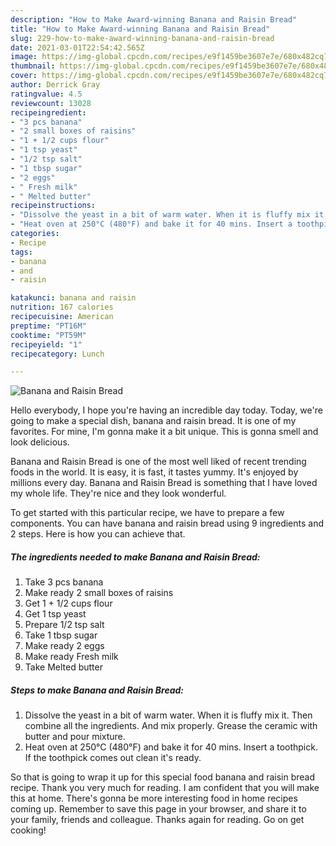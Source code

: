 ```yaml
---
description: "How to Make Award-winning Banana and Raisin Bread"
title: "How to Make Award-winning Banana and Raisin Bread"
slug: 229-how-to-make-award-winning-banana-and-raisin-bread
date: 2021-03-01T22:54:42.565Z
image: https://img-global.cpcdn.com/recipes/e9f1459be3607e7e/680x482cq70/banana-and-raisin-bread-recipe-main-photo.jpg
thumbnail: https://img-global.cpcdn.com/recipes/e9f1459be3607e7e/680x482cq70/banana-and-raisin-bread-recipe-main-photo.jpg
cover: https://img-global.cpcdn.com/recipes/e9f1459be3607e7e/680x482cq70/banana-and-raisin-bread-recipe-main-photo.jpg
author: Derrick Gray
ratingvalue: 4.5
reviewcount: 13028
recipeingredient:
- "3 pcs banana"
- "2 small boxes of raisins"
- "1 + 1/2 cups flour"
- "1 tsp yeast"
- "1/2 tsp salt"
- "1 tbsp sugar"
- "2 eggs"
- " Fresh milk"
- " Melted butter"
recipeinstructions:
- "Dissolve the yeast in a bit of warm water. When it is fluffy mix it. Then combine all the ingredients. And mix properly. Grease the ceramic with butter and pour mixture."
- "Heat oven at 250°C (480°F) and bake it for 40 mins. Insert a toothpick. If the toothpick comes out clean it&#39;s ready."
categories:
- Recipe
tags:
- banana
- and
- raisin

katakunci: banana and raisin 
nutrition: 167 calories
recipecuisine: American
preptime: "PT16M"
cooktime: "PT59M"
recipeyield: "1"
recipecategory: Lunch

---
```



![Banana and Raisin Bread](https://img-global.cpcdn.com/recipes/e9f1459be3607e7e/680x482cq70/banana-and-raisin-bread-recipe-main-photo.jpg)

Hello everybody, I hope you're having an incredible day today. Today, we're going to make a special dish, banana and raisin bread. It is one of my favorites. For mine, I'm gonna make it a bit unique. This is gonna smell and look delicious.

Banana and Raisin Bread is one of the most well liked of recent trending foods in the world. It is easy, it is fast, it tastes yummy. It's enjoyed by millions every day. Banana and Raisin Bread is something that I have loved my whole life. They're nice and they look wonderful.




To get started with this particular recipe, we have to prepare a few components. You can have banana and raisin bread using 9 ingredients and 2 steps. Here is how you can achieve that.

<!--inarticleads1-->

##### The ingredients needed to make Banana and Raisin Bread:

1. Take 3 pcs banana
1. Make ready 2 small boxes of raisins
1. Get 1 + 1/2 cups flour
1. Get 1 tsp yeast
1. Prepare 1/2 tsp salt
1. Take 1 tbsp sugar
1. Make ready 2 eggs
1. Make ready  Fresh milk
1. Take  Melted butter




<!--inarticleads2-->

##### Steps to make Banana and Raisin Bread:

1. Dissolve the yeast in a bit of warm water. When it is fluffy mix it. Then combine all the ingredients. And mix properly. Grease the ceramic with butter and pour mixture.
1. Heat oven at 250°C (480°F) and bake it for 40 mins. Insert a toothpick. If the toothpick comes out clean it&#39;s ready.




So that is going to wrap it up for this special food banana and raisin bread recipe. Thank you very much for reading. I am confident that you will make this at home. There's gonna be more interesting food in home recipes coming up. Remember to save this page in your browser, and share it to your family, friends and colleague. Thanks again for reading. Go on get cooking!

